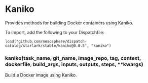 
# Kaniko

Provides methods for building Docker containers using Kaniko.

To import, add the following to your Dispatchfile:

```
load("github.com/mesosphere/dispatch-catalog/starlark/stable/kaniko@0.0.5", "kaniko")
```


### kaniko(task_name, git_name, image_repo, tag, context, dockerfile, build_args, inputs, outputs, steps, **kwargs)


Build a Docker image using Kaniko.



